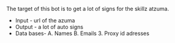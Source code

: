 The target of this bot is to get a lot of signs for the skillz atzuma.
* Input - url of the azuma
* Output - a lot of auto signs
* Data bases- A. Names B. Emails 3. Proxy id adresses
